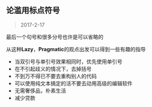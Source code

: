 ## 论滥用标点符号
> 2017-2-17

最后一个句号和很多分号也许是可以省略的

从这种**Lazy**，**Pragmatic**的观点出发可以得到一些有趣的指导

- 当双引号与单引号效果相同时，优先使用单引号
- 在不引起歧义的情况下，去掉括号
- 不到万不得已不要去重构别人的代码
- 可以使用纯文本搞定的活不要去动用高级的编辑软件
- 无需奢侈品，朴素生活
- 减少贷款